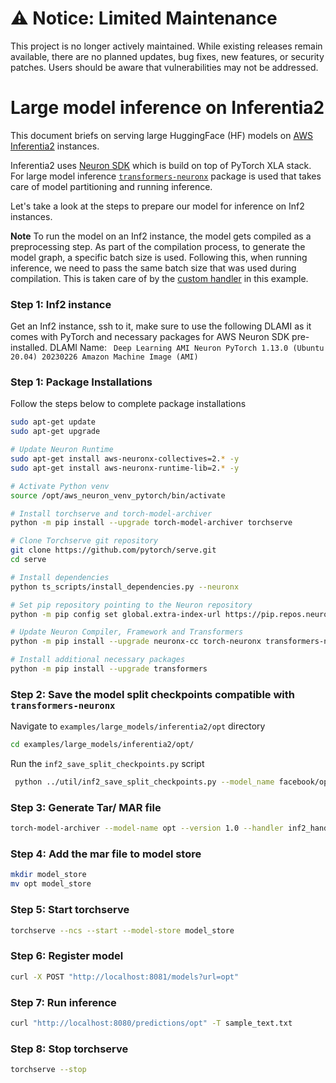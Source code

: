 # ⚠️ Notice: Limited Maintenance

This project is no longer actively maintained. While existing releases remain available, there are no planned updates, bug fixes, new features, or security patches. Users should be aware that vulnerabilities may not be addressed.

# Large model inference on Inferentia2

This document briefs on serving large HuggingFace (HF) models on [AWS Inferentia2](https://aws.amazon.com/ec2/instance-types/inf2/) instances.

Inferentia2 uses [Neuron SDK](https://aws.amazon.com/machine-learning/neuron/) which is build on top of PyTorch XLA stack. For large model inference [`transformers-neuronx`](https://github.com/aws-neuron/transformers-neuronx) package is used that takes care of model partitioning and running inference.

Let's take a look at the steps to prepare our model for inference on Inf2 instances.

**Note** To run the model on an Inf2 instance, the model gets compiled as a preprocessing step. As part of the compilation process, to generate the model graph, a specific batch size is used. Following this, when running inference, we need to pass the same batch size that was used during compilation. This is taken care of by the [custom handler](inf2_handler.py) in this example.

### Step 1: Inf2 instance

Get an Inf2 instance, ssh to it, make sure to use the following DLAMI as it comes with PyTorch and necessary packages for AWS Neuron SDK pre-installed.
DLAMI Name: ` Deep Learning AMI Neuron PyTorch 1.13.0 (Ubuntu 20.04) 20230226 Amazon Machine Image (AMI)`

### Step 1: Package Installations

Follow the steps below to complete package installations

```bash
sudo apt-get update
sudo apt-get upgrade

# Update Neuron Runtime
sudo apt-get install aws-neuronx-collectives=2.* -y
sudo apt-get install aws-neuronx-runtime-lib=2.* -y

# Activate Python venv
source /opt/aws_neuron_venv_pytorch/bin/activate

# Install torchserve and torch-model-archiver
python -m pip install --upgrade torch-model-archiver torchserve

# Clone Torchserve git repository
git clone https://github.com/pytorch/serve.git
cd serve

# Install dependencies
python ts_scripts/install_dependencies.py --neuronx

# Set pip repository pointing to the Neuron repository
python -m pip config set global.extra-index-url https://pip.repos.neuron.amazonaws.com

# Update Neuron Compiler, Framework and Transformers
python -m pip install --upgrade neuronx-cc torch-neuronx transformers-neuronx

# Install additional necessary packages
python -m pip install --upgrade transformers

```



### Step 2: Save the model split checkpoints compatible with `transformers-neuronx`

Navigate to `examples/large_models/inferentia2/opt` directory
```bash
cd examples/large_models/inferentia2/opt/
```

Run the `inf2_save_split_checkpoints.py` script
```bash
 python ../util/inf2_save_split_checkpoints.py --model_name facebook/opt-6.7b --save_path './opt-6.7b-split'
```


### Step 3: Generate Tar/ MAR file

```bash
torch-model-archiver --model-name opt --version 1.0 --handler inf2_handler.py --extra-files ./opt-6.7b-split  -r requirements.txt --config-file model-config.yaml --archive-format no-archive
```

### Step 4: Add the mar file to model store

```bash
mkdir model_store
mv opt model_store
```

### Step 5: Start torchserve

```bash
torchserve --ncs --start --model-store model_store
```

### Step 6: Register model

```bash
curl -X POST "http://localhost:8081/models?url=opt"
```

### Step 7: Run inference

```bash
curl "http://localhost:8080/predictions/opt" -T sample_text.txt
```

### Step 8: Stop torchserve

```bash
torchserve --stop
```
